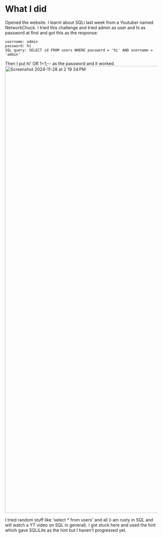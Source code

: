# What I did
Opened the website. I learnt about SQLi last week from a Youtuber named NetworkChuck. I tried this challenge and tried admin as user and hi as password at first and got this as the response:
```
username: admin
password: hi
SQL query: SELECT id FROM users WHERE password = 'hi' AND username = 'admin'
```
Then I put hi' OR 1=1;-- as the password and it worked. 
<img width="1470" alt="Screenshot 2024-11-28 at 2 19 34 PM" src="https://github.com/user-attachments/assets/b7717e75-bde8-4c26-9a02-eedc4b8dfcbc">

I tried random stuff like 'select * from users' and all (i am rusty in SQL and will watch a YT video on SQL in general).
I got stuck here and used the hint which gave SQLiLite as the hint but I haven't progressed yet. 
